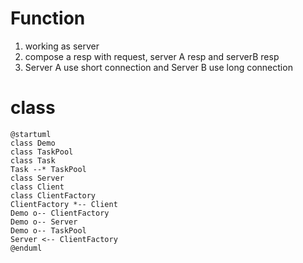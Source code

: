 # Function

1. working as server
2. compose a resp with request, server A resp and serverB resp
3. Server A use short connection and Server B use long connection

# class
```plantuml
@startuml
class Demo
class TaskPool
class Task
Task --* TaskPool
class Server
class Client
class ClientFactory
ClientFactory *-- Client
Demo o-- ClientFactory
Demo o-- Server
Demo o-- TaskPool
Server <-- ClientFactory
@enduml
```